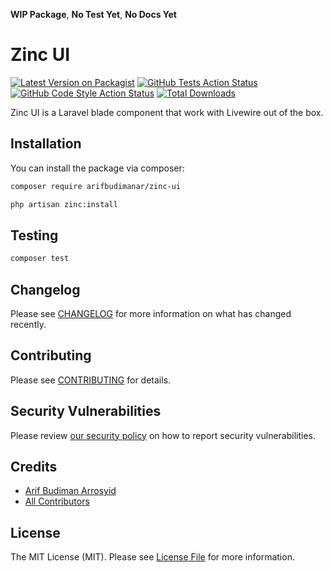 **WIP Package**, **No Test Yet**, **No Docs Yet**

# Zinc UI

[![Latest Version on Packagist](https://img.shields.io/packagist/v/arifbudimanar/zinc-ui.svg?style=flat-square)](https://packagist.org/packages/arifbudimanar/zinc-ui)
[![GitHub Tests Action Status](https://img.shields.io/github/actions/workflow/status/arifbudimanar/zinc-ui/run-tests.yml?branch=main&label=tests&style=flat-square)](https://github.com/arifbudimanar/zinc-ui/actions?query=workflow%3Arun-tests+branch%3Amain)
[![GitHub Code Style Action Status](https://img.shields.io/github/actions/workflow/status/arifbudimanar/zinc-ui/fix-php-code-style-issues.yml?branch=main&label=code%20style&style=flat-square)](https://github.com/arifbudimanar/zinc-ui/actions?query=workflow%3A"Fix+PHP+code+style+issues"+branch%3Amain)
[![Total Downloads](https://img.shields.io/packagist/dt/arifbudimanar/zinc-ui.svg?style=flat-square)](https://packagist.org/packages/arifbudimanar/zinc-ui)

Zinc UI is a Laravel blade component that work with Livewire out of the box.

## Installation

You can install the package via composer:

```bash
composer require arifbudimanar/zinc-ui
```

```bash
php artisan zinc:install
```

## Testing

```bash
composer test
```

## Changelog

Please see [CHANGELOG](CHANGELOG.md) for more information on what has changed recently.

## Contributing

Please see [CONTRIBUTING](CONTRIBUTING.md) for details.

## Security Vulnerabilities

Please review [our security policy](../../security/policy) on how to report security vulnerabilities.

## Credits

-   [Arif Budiman Arrosyid](https://github.com/arifbudimanar)
-   [All Contributors](../../contributors)

## License

The MIT License (MIT). Please see [License File](LICENSE.md) for more information.

